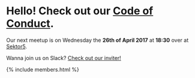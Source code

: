 # Hello! Check out our [Code of Conduct](/conduct).

Our next meetup is on Wednesday the __26th of April 2017__ at __18:30__ over at [Sektor5](http://www.sektor5.at/).

Wanna join us on Slack? [Check out our inviter!](http://rubyhabits.herokuapp.com/)


{% include members.html %}
